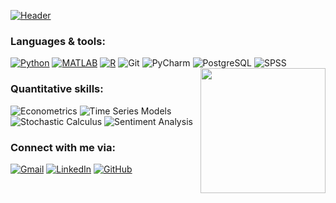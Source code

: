 [![Header](https://raw.githubusercontent.com/dang-trung/dang-trung/master/intro.gif)](https://dang-trung.github.io/)


### Languages & tools:

[![Python](https://img.shields.io/badge/-Python-white?&logo=python&logoColor=blue)](https://github.com/dang-trung?tab=repositories&q=&type=&language=python)
[![MATLAB](https://img.shields.io/badge/-MATLAB-white?&logo=Mathworks&logoColor=ffa500)](https://github.com/dang-trung?tab=repositories&q=&type=&language=matlab)
[![R](https://img.shields.io/badge/-R-white?&logo=R&logoColor=blue)](https://github.com/dang-trung?tab=repositories&q=&type=&language=r)
![Git](https://img.shields.io/badge/-Git-fff?&logo=git&style=flat)
![PyCharm](https://img.shields.io/badge/-PyCharm-fff?&logo=pycharm&style=flat&logoColor=black)
![PostgreSQL](https://img.shields.io/badge/-PostgreSQL-white?&logo=PostgreSQL&logoColor=336791)
![SPSS](https://img.shields.io/badge/-SPSS-white?&logo=IBM&logoColor=blue)
<img align='right' src= "https://media.giphy.com/media/du3J3cXyzhj75IOgvA/giphy.gif" width="200">

### Quantitative skills:

![Econometrics](https://img.shields.io/badge/-📕%20Econometrics-white)
![Time Series Models](https://img.shields.io/badge/-📉%20Time%20Series%20Models-white)
![Stochastic Calculus](https://img.shields.io/badge/-📚%20Stochastic%20Calculus-white)
![Sentiment Analysis](https://img.shields.io/badge/-💬%20Sentiment%20Analysis-white)

### Connect with me via:
[![Gmail](https://img.shields.io/badge/-Gmail-white.svg?&logo=gmail&logoColor=)](mailto:dangtrung@gmail.com)
[![LinkedIn](https://img.shields.io/badge/-LinkedIn-white.svg?&logo=linkedin&logoColor=blue)](https://linkedin.com/in/dang-trung)
[![GitHub](https://img.shields.io/badge/-GitHub-white.svg?&logo=github&logoColor=black)](https://github.com/dang-trung/)
